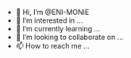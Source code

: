 - 👋 Hi, I’m @ENI-MONIE
- 👀 I’m interested in ...
- 🌱 I’m currently learning ...
- 💞️ I’m looking to collaborate on ...
- 📫 How to reach me ...

<!---
ENI-MONIE/ENI-MONIE is a ✨ special ✨ repository because its `README.md` (this file) appears on your GitHub profile.
You can click the Preview link to take a look at your changes.
--->
